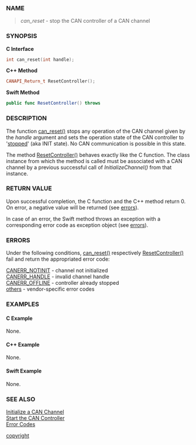 ### NAME

> *can_reset* - stop the CAN controller of a CAN channel

### SYNOPSIS

<a id="can_reset"></a>
**C Interface**
```C
int can_reset(int handle);
```
<a id="resetcontroller"></a>
**C++ Method**
```C++
CANAPI_Return_t ResetController();
```
<a id="func_resetcontroller"></a>
**Swift Method**
```Swift
public func ResetController() throws
```

### DESCRIPTION

The function [can_reset()](#can_reset) stops any operation of the CAN channel given by the *handle* argument and sets the operation state of the CAN controller to '[stopped](/reference/status_register#status_bit_can_stopped)' (aka INIT state).
No CAN communication is possible in this state.

The method [ResetController()](#resetcontroller) behaves exactly like the C function.
The class instance from which the method is called must be associated with a CAN channel by a previous successful call of *InitializeChannel()* from that instance.

### RETURN VALUE

Upon successful completion, the C function and the C++ method return 0. On error, a negative value will be returned (see [errors](#errors)).

In case of an error, the Swift method throws an exception with a corresponding error code as exception object (see [errors](#errors)).

### ERRORS

Under the following conditions, [can_reset()](#can_reset) respectively [ResetController()](#resetcontroller) fail and return the appropriated error code:

[CANERR_NOTINIT](/reference/error_codes#error_notinit) - channel not initialized \
[CANERR_HANDLE](/reference/error_codes#error_handle)   - invalid channel handle \
[CANERR_OFFLINE](/reference/error_codes#error_offline) - controller already stopped \
[others](/reference/error_codes#error_vendor)          - vendor-specific error codes

### EXAMPLES

#### C Example

None.

#### C++ Example

None.

#### Swift Example

None.

### SEE ALSO

[Initialize a CAN Channel](/reference/can_init#name) \
[Start the CAN Controller](/reference/can_start#name) \
[Error Codes](/reference/error_codes#name)


[copyright](../copyright.md ':include')